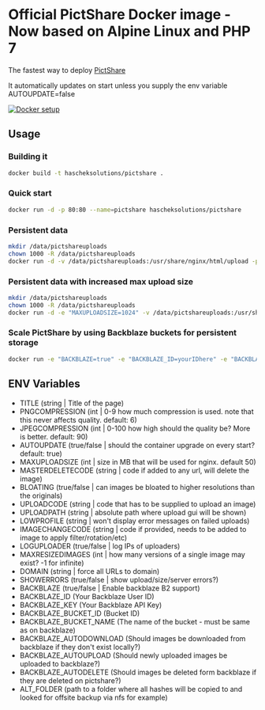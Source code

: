 # Official PictShare Docker image - Now based on Alpine Linux and PHP 7
The fastest way to deploy [PictShare](https://www.pictshare.net)

It automatically updates on start unless you supply the env variable AUTOUPDATE=false

[![Docker setup](http://www.pictshare.net/b65dea2117.gif)](https://www.pictshare.net/8a1dec0973.mp4)

## Usage

### Building it
```bash
docker build -t hascheksolutions/pictshare .
```

### Quick start
```bash
docker run -d -p 80:80 --name=pictshare hascheksolutions/pictshare
```

### Persistent data
```bash
mkdir /data/pictshareuploads
chown 1000 -R /data/pictshareuploads
docker run -d -v /data/pictshareuploads:/usr/share/nginx/html/upload -p 80:80 --name=pictshare hascheksolutions/pictshare
```

### Persistent data with increased max upload size
```bash
mkdir /data/pictshareuploads
chown 1000 -R /data/pictshareuploads
docker run -d -e "MAXUPLOADSIZE=1024" -v /data/pictshareuploads:/usr/share/nginx/html/upload -p 80:80 --name=pictshare hascheksolutions/pictshare
```

### Scale PictShare by using Backblaze buckets for persistent storage
```bash
docker run -e "BACKBLAZE=true" -e "BACKBLAZE_ID=yourIDhere" -e "BACKBLAZE_KEY=yourKEYhere" -e "BACKBLAZE_BUCKET_ID=yourbucketIDhere" -e "BACKBLAZE_BUCKET_NAME=yourbucketNAMEhere" -d -p 80:80 hascheksolutions/pictshare
```

## ENV Variables
- TITLE (string | Title of the page)
- PNGCOMPRESSION (int | 0-9 how much compression is used. note that this never affects quality. default: 6)
- JPEGCOMPRESSION (int | 0-100 how high should the quality be? More is better. default: 90)
- AUTOUPDATE (true/false | should the container upgrade on every start? default: true)
- MAXUPLOADSIZE (int | size in MB that will be used for nginx. default 50)
- MASTERDELETECODE (string | code if added to any url, will delete the image)
- BLOATING (true/false | can images be bloated to higher resolutions than the originals)
- UPLOADCODE (string | code that has to be supplied to upload an image)
- UPLOADPATH (string | absolute path where upload gui will be shown)
- LOWPROFILE (string | won't display error messages on failed uploads)
- IMAGECHANGECODE (string | code if provided, needs to be added to image to apply filter/rotation/etc)
- LOGUPLOADER (true/false | log IPs of uploaders)
- MAXRESIZEDIMAGES (int | how many versions of a single image may exist? -1 for infinite)
- DOMAIN (string | force all URLs to domain)
- SHOWERRORS (true/false | show upload/size/server errors?)
- BACKBLAZE (true/false | Enable backblaze B2 support)
- BACKBLAZE_ID (Your Backblaze User ID)
- BACKBLAZE_KEY (Your Backblaze API Key)
- BACKBLAZE_BUCKET_ID (Bucket ID)
- BACKBLAZE_BUCKET_NAME (The name of the bucket - must be same as on backblaze)
- BACKBLAZE_AUTODOWNLOAD (Should images be downloaded from backblaze if they don't exist locally?)
- BACKBLAZE_AUTOUPLOAD (Should newly uploaded images be uploaded  to backblaze?)
- BACKBLAZE_AUTODELETE (Should images be deleted form backblaze if they are deleted on pictshare?)
- ALT_FOLDER (path to a folder where all hashes will be copied to and looked for offsite backup via nfs for example)
